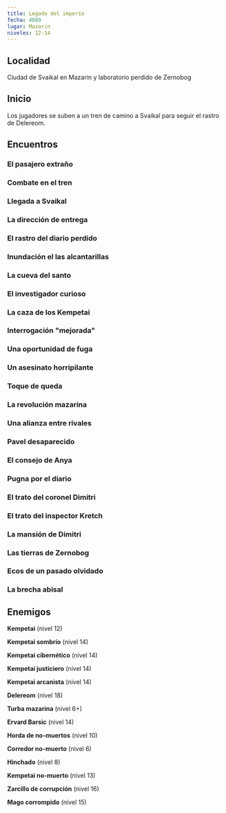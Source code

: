 ```yaml
---
title: Legado del imperio
fecha: 4089
lugar: Mazarin
niveles: 12-14
---
```


## Localidad

Ciudad de Svaikal en Mazarin y laboratorio perdido de Zernobog

## Inicio

Los jugadores se suben a un tren de camino a Svaikal para seguir el rastro de Delereom.

## Encuentros

### El pasajero extraño

### Combate en el tren

### Llegada a Svaikal

### La dirección de entrega

### El rastro del diario perdido

### Inundación el las alcantarillas

### La cueva del santo

### El investigador curioso

### La caza de los Kempetai

### Interrogación "mejorada"

### Una oportunidad de fuga

### Un asesinato horripilante

### Toque de queda

### La revolución mazarina

### Una alianza entre rivales

### Pavel desaparecido

### El consejo de Anya

### Pugna por el diario

### El trato del coronel Dimitri

### El trato del inspector Kretch

### La mansión de Dimitri

### Las tierras de Zernobog

### Ecos de un pasado olvidado

### La brecha abisal

## Enemigos

**Kempetai** (nivel 12)

**Kempetai sombrío** (nivel 14)

**Kempetai cibernético** (nivel 14)

**Kempetai justiciero** (nivel 14)

**Kempetai arcanista** (nivel 14)

**Delereom** (nivel 18)

**Turba mazarina** (nivel 6+)

**Ervard Barsic** (nivel 14)

**Horda de no-muertos** (nivel 10)

**Corredor no-muerto** (nivel 6)

**Hinchado** (nivel 8)

**Kempetai no-muerto** (nivel 13)

**Zarcillo de corrupción** (nivel 16)

**Mago corrompido** (nivel 15)

